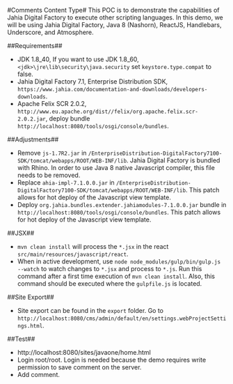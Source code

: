 #Comments Content Type#
This POC is to demonstrate the capabilities of Jahia Digital Factory to execute other scripting languages.  In this demo, we will be using Jahia Digital Factory, Java 8 (Nashorn), ReactJS, Handlebars, Underscore, and Atmosphere.

##Requirements##
* JDK 1.8_40, If you want to use JDK 1.8_60, `<jdk>\jre\lib\security\java.security` set `keystore.type.compat` to false.
* Jahia Digital Factory 7.1, Enterprise Distribution SDK, `https://www.jahia.com/documentation-and-downloads/developers-downloads`.
* Apache Felix SCR 2.0.2, `http://www.eu.apache.org/dist//felix/org.apache.felix.scr-2.0.2.jar`, deploy bundle `http://localhost:8080/tools/osgi/console/bundles`.

##Adjustments##
* Remove `js-1.7R2.jar` in `/EnterpriseDistribution-DigitalFactory7100-SDK/tomcat/webapps/ROOT/WEB-INF/lib`.  Jahia Digital Factory is bundled with Rhino.  In order to use Java 8 native Javascript compiler, this file needs to be removed.
* Replace `ahia-impl-7.1.0.0.jar` in `/EnterpriseDistribution-DigitalFactory7100-SDK/tomcat/webapps/ROOT/WEB-INF/lib`.  This patch allows for hot deploy of the Javascript view template.
* Deploy `org.jahia.bundles.extender.jahiamodules-7.1.0.0.jar` bundle in `http://localhost:8080/tools/osgi/console/bundles`.  This patch allows for hot deploy of the Javascript view template.

##JSX##
* `mvn clean install` will process the `*.jsx` in the react `src/main/resources/javascript/react`.
* When in active development, use `node node_modules/gulp/bin/gulp.js --watch` to watch changes to `*.jsx` and process to `*.js`.  Run this command after a first time execution of `mvn clean install`.  Also, this command should be executed where the `gulpfile.js` is located.

##Site Export##
* Site export can be found in the `export` folder.  Go to `http://localhost:8080/cms/admin/default/en/settings.webProjectSettings.html`.

##Test##
* http://localhost:8080/sites/javaone/home.html
* Login root/root.  Login is needed because the demo requires write permission to save comment on the server.
* Add comment.
